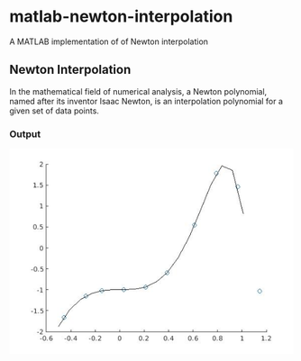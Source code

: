# matlab-newton-interpolation
A MATLAB implementation of of Newton interpolation
## Newton Interpolation
In the mathematical field of numerical analysis, a Newton polynomial, named after its inventor Isaac Newton, is an interpolation polynomial for a given set of data points.
### Output
![Newton Interpolation](images/newton.jpg)
